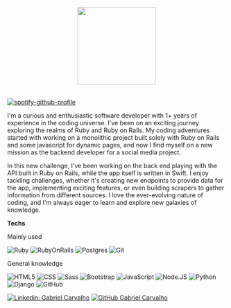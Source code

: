 <div align="center">
  <a href="https://github.com/gcarvalhof">
  <img height="180em" src="https://github-readme-stats.vercel.app/api?username=gcarvalhof&count_private=true&show_icons=true&custom_title=Github%20Status&show=issues&theme=great-gatsby"/>
</div>
</br>

[![spotify-github-profile](https://spotify-github-profile.vercel.app/api/view?uid=gfplayer&cover_image=true&theme=compact&show_offline=false&background_color=121212&interchange=false)](https://github.com/kittinan/spotify-github-profile)

I'm a curious and enthusiastic software developer with 1+ years of experience in the coding universe. I've been on an exciting journey exploring the realms of Ruby and Ruby on Rails. My coding adventures started with working on a monolithic project built solely with Ruby on Rails and some javascript for dynamic pages, and now I find myself on a new mission as the backend developer for a social media project.

In this new challenge, I've been working on the back end playing with the API built in Ruby on Rails, while the app itself is written in Swift. I enjoy tackling challenges, whether it's creating new endpoints to provide data for the app, implementing exciting features, or even building scrapers to gather information from different sources. I love the ever-evolving nature of coding, and I'm always eager to learn and explore new galaxies of knowledge.

  **Techs**

  Mainly used

  ![Ruby](https://img.shields.io/badge/Ruby-333333?style=flat-square&logo=ruby)
  ![RubyOnRails](https://img.shields.io/badge/RubyOnRails-333333?style=flat-square&logo=rubyonrails)
  ![Postgres](https://img.shields.io/badge/-Postgres-333333?style=flat-square&logo=postgresql)
  ![Git](https://img.shields.io/badge/-Git-333333?style=flat-square&logo=git)


  General knowledge

  ![HTML5](https://img.shields.io/badge/-HTML5-333333?style=flat-square&logo=HTML5)
  ![CSS](https://img.shields.io/badge/-CSS-333333?style=flat-square&logo=CSS3&logoColor=1572B6)
  ![Sass](https://img.shields.io/badge/-Sass-333333?style=flat-square&logo=Sass)
  ![Bootstrap](https://img.shields.io/badge/-Bootstrap-333333?style=flat-square&logo=bootstrap)
  ![JavaScript](https://img.shields.io/badge/-JavaScript-333333?style=flat-square&logo=javascript)
  ![Node.JS](https://img.shields.io/badge/Node.js-333333?style=flat-square&logo=node.js)
  ![Python](https://img.shields.io/badge/Python-333333?style=flat-square&logo=python)
  ![Django](https://img.shields.io/badge/Django-333333?style=flat-square&logo=django)
  ![GitHub](https://img.shields.io/badge/-GitHub-333333?style=flat-square&logo=github)
  <br>
  

[![Linkedin: Gabriel Carvalho](https://img.shields.io/badge/LinkedIn-0077B5?style=for-the-badge&logo=linkedin&logoColor=white)](https://www.linkedin.com/in/gcarvalhof/)
[![GitHub Gabriel Carvalho](https://img.shields.io/badge/GitHub-100000?style=for-the-badge&logo=github&logoColor=white)](https://github.com/gcarvalhof)

